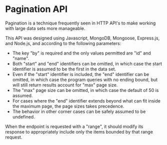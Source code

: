 # Pagination API

Pagination is a technique frequently seen in HTTP API's to make working with large data sets more manageable.

This API was designed using Javascript, MongoDB, Mongoose, Express.js, and Node.js, and according to the following parameters:

* The key "by" is required and the only values permitted are "id" and "name".
* Both "start" and "end" identifiers can be omitted, in which case the start identifier is assumed to be the first in the data set.
* Even if the "start" identifier is included, the "end" identifier can be omitted, in which case the program queries with no ending bound, but will still return results account for "max" page size.
* The "max" page size can be omitted, in which case the default of 50 is assumed.
* For cases where the "end" identifier extends beyond what can fit inside the maximum page, the page sizes takes precedence.
* The behavior in other corner cases can be safely assumed to be undefined.

When the endpoint is requested with a "range", it should modify its response to appropriately include only the items bounded by that range request.





